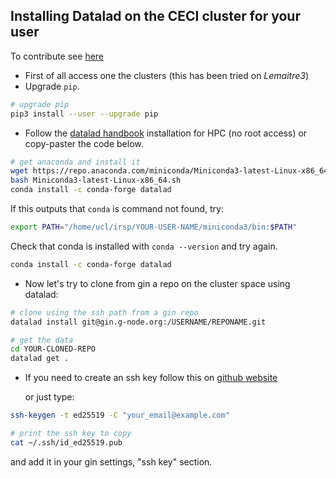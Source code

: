 ## Installing Datalad on the CECI cluster for your user

To contribute see [here](https://github.com/cpp-lln-lab/CPP_HPC/contributing)

- First of all access one the clusters (this has been tried on _Lemaitre3_)
- Upgrade `pip`.

```bash
# upgrade pip
pip3 install --user --upgrade pip
```

- Follow the
  [datalad handbook](http://handbook.datalad.org/en/latest/intro/installation.html#norootinstall)
  installation for HPC (no root access) or copy-paster the code below.

```bash
# get anaconda and install it
wget https://repo.anaconda.com/miniconda/Miniconda3-latest-Linux-x86_64.sh
bash Miniconda3-latest-Linux-x86_64.sh
conda install -c conda-forge datalad
```

If this outputs that `conda` is command not found, try:

```bash
export PATH="/home/ucl/irsp/YOUR-USER-NAME/miniconda3/bin:$PATH"
```

Check that conda is installed with `conda --version` and try again.

```bash
conda install -c conda-forge datalad
```

- Now let's try to clone from gin a repo on the cluster space using datalad:

```BASH
# clone using the ssh path from a gin repo
datalad install git@gin.g-node.org:/USERNAME/REPONAME.git

# get the data
cd YOUR-CLONED-REPO
datalad get .
```

- If you need to create an ssh key follow this on
  [github website](https://docs.github.com/en/github/authenticating-to-github/connecting-to-github-with-ssh/generating-a-new-ssh-key-and-adding-it-to-the-ssh-agent)

  or just type:

```bash
ssh-keygen -t ed25519 -C "your_email@example.com"

# print the ssh key to copy
cat ~/.ssh/id_ed25519.pub
```

and add it in your gin settings, "ssh key" section.
